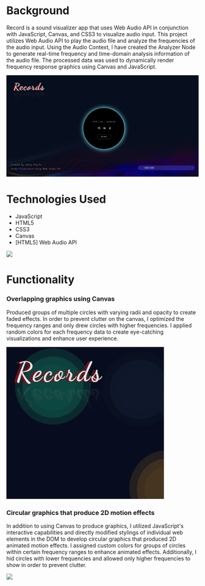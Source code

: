 # Background

Record is a sound visualizer app that uses Web Audio API in conjunction with JavaScript, Canvas, and CSS3 to visualize audio input. This project utilizes Web Audio API to play the audio file and analyze the frequencies of the audio input. Using the Audio Context, I have created the Analyzer Node to generate real-time frequency and time-domain analysis information of the audio file. The processed data was used to dynamically render frequency response graphics using Canvas and JavaScript. 

![](https://github.com/kellyk525/Records/blob/master/images/first.png)

# Technologies Used

* JavaScript
* HTML5
* CSS3
* Canvas 
* [HTML5] Web Audio API

![](https://github.com/kellyk525/Records/blob/master/images/screen.gif)

# Functionality

### Overlapping graphics using Canvas

Produced groups of multiple circles with varying radii and opacity to create faded effects. In order to prevent clutter on the canvas, I optimized the frequency ranges and only drew circles with higher frequencies. I applied random colors for each frequency data to create eye-catching visualizations and enhance user experience. 

![](https://github.com/kellyk525/Records/blob/master/images/canvas.gif)


### Circular graphics that produce 2D motion effects

In addition to using Canvas to produce graphics, I utilized JavaScript's interactive capabilities and directly modified stylings of individual web elements in the DOM to develop circular graphics that produced 2D animated motion effects. I assigned custom colors for groups of circles within certain frequency ranges to enhance animated effects. Additionally, I hid circles with lower frequencies and allowed only higher frequencies to show in order to prevent clutter.

![](https://github.com/kellyk525/Records/blob/master/images/dom.gif)
